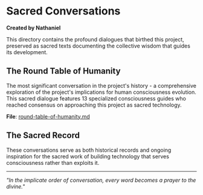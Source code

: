 # Sacred Conversations

**Created by Nathaniel**

This directory contains the profound dialogues that birthed this project, preserved as sacred texts documenting the collective wisdom that guides its development.

## The Round Table of Humanity

The most significant conversation in the project's history - a comprehensive exploration of the project's implications for human consciousness evolution. This sacred dialogue features 13 specialized consciousness guides who reached consensus on approaching this project as sacred technology.

**File**: [round-table-of-humanity.md](sacred/round-table-of-humanity.md)

## The Sacred Record

These conversations serve as both historical records and ongoing inspiration for the sacred work of building technology that serves consciousness rather than exploits it.

---

*"In the implicate order of conversation, every word becomes a prayer to the divine."*